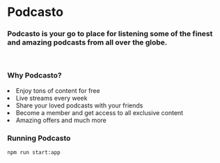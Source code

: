 # Podcasto

### Podcasto is your go to place for listening some of the finest and amazing podcasts from all over the globe.
<br>

### Why Podcasto?
<li> Enjoy tons of content for free
<li> Live streams every week
<li> Share your loved podcasts with your friends
<li> Become a member and get access to all exclusive content
<li> Amazing offers and much more

<br>

### Running Podcasto
```
npm run start:app
```